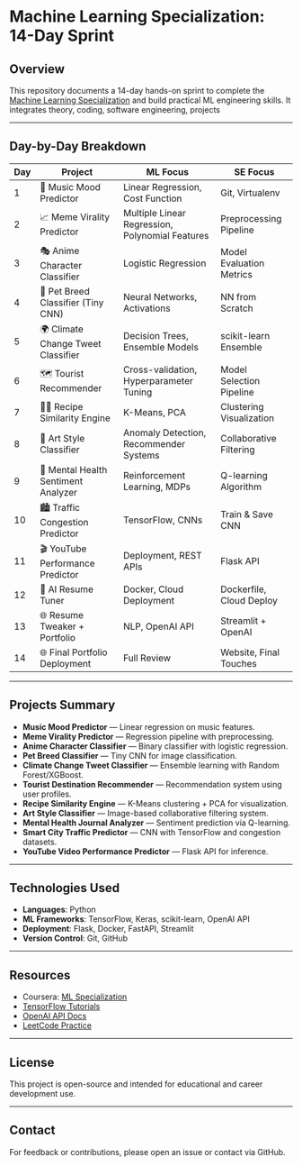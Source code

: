 # Machine Learning Specialization: 14-Day Sprint

## Overview

This repository documents a 14-day hands-on sprint to complete the [Machine Learning Specialization](https://www.coursera.org/specializations/machine-learning-introduction) and build practical ML engineering skills. It integrates theory, coding, software engineering, projects

---

## Day-by-Day Breakdown

| Day | Project                             | ML Focus                                        | SE Focus                 |
| --- | ----------------------------------- | ----------------------------------------------- | ------------------------ |
| 1   | 🎵 Music Mood Predictor             | Linear Regression, Cost Function                | Git, Virtualenv          |
| 2   | 📈 Meme Virality Predictor          | Multiple Linear Regression, Polynomial Features | Preprocessing Pipeline   |
| 3   | 🎭 Anime Character Classifier       | Logistic Regression                             | Model Evaluation Metrics |
| 4   | 🐶 Pet Breed Classifier (Tiny CNN)  | Neural Networks, Activations                    | NN from Scratch          |
| 5   | 🌍 Climate Change Tweet Classifier  | Decision Trees, Ensemble Models                 | scikit-learn Ensemble    |
| 6   | 🗺️ Tourist Recommender              | Cross-validation, Hyperparameter Tuning         | Model Selection Pipeline |
| 7   | 🧑‍🍳 Recipe Similarity Engine         | K-Means, PCA                                    | Clustering Visualization |
| 8   | 🎨 Art Style Classifier             | Anomaly Detection, Recommender Systems          | Collaborative Filtering  |
| 9   | 🧠 Mental Health Sentiment Analyzer | Reinforcement Learning, MDPs                    | Q-learning Algorithm     |
| 10  | 🏙️ Traffic Congestion Predictor     | TensorFlow, CNNs                                | Train & Save CNN         |
| 11  | 🎬 YouTube Performance Predictor    | Deployment, REST APIs                           | Flask API                |
| 12  | 🤖 AI Resume Tuner                  | Docker, Cloud Deployment                        | Dockerfile, Cloud Deploy |
| 13  | 🌐 Resume Tweaker + Portfolio       | NLP, OpenAI API                                 | Streamlit + OpenAI       |
| 14  | 🌐 Final Portfolio Deployment       | Full Review                                     | Website, Final Touches   |

---

## Projects Summary

- **Music Mood Predictor** — Linear regression on music features.
- **Meme Virality Predictor** — Regression pipeline with preprocessing.
- **Anime Character Classifier** — Binary classifier with logistic regression.
- **Pet Breed Classifier** — Tiny CNN for image classification.
- **Climate Change Tweet Classifier** — Ensemble learning with Random Forest/XGBoost.
- **Tourist Destination Recommender** — Recommendation system using user profiles.
- **Recipe Similarity Engine** — K-Means clustering + PCA for visualization.
- **Art Style Classifier** — Image-based collaborative filtering system.
- **Mental Health Journal Analyzer** — Sentiment prediction via Q-learning.
- **Smart City Traffic Predictor** — CNN with TensorFlow and congestion datasets.
- **YouTube Video Performance Predictor** — Flask API for inference.

---

## Technologies Used

- **Languages**: Python
- **ML Frameworks**: TensorFlow, Keras, scikit-learn, OpenAI API
- **Deployment**: Flask, Docker, FastAPI, Streamlit
- **Version Control**: Git, GitHub

---

## Resources

- Coursera: [ML Specialization](https://www.coursera.org/specializations/machine-learning-introduction)
- [TensorFlow Tutorials](https://www.tensorflow.org/tutorials)
- [OpenAI API Docs](https://platform.openai.com/docs)
- [LeetCode Practice](https://leetcode.com)

---

## License

This project is open-source and intended for educational and career development use.

---

## Contact

For feedback or contributions, please open an issue or contact via GitHub.
